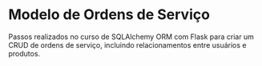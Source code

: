 # Modelo de Ordens de Serviço
Passos realizados no curso de SQLAlchemy ORM com Flask para criar um CRUD de ordens de serviço, incluindo relacionamentos entre usuários e produtos.
